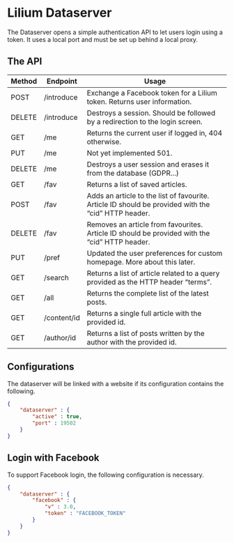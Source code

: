 # Lilium Dataserver
The Dataserver opens a simple authentication API to let users login using a token. It uses a local port and must be set up behind a local proxy.

## The API
| Method    | Endpoint          | Usage                                                                                                 |
| --------- | ----------------- | ----------------------------------------------------------------------------------------------------- | 
| POST      | /introduce        | Exchange a Facebook token for a Lilium token. Returns user information.                               |
| DELETE    | /introduce        | Destroys a session. Should be followed by a redirection to the login screen.                          |
| GET       | /me               | Returns the current user if logged in, 404 otherwise.                                                 |
| PUT       | /me               | Not yet implemented 501.                                                                              |
| DELETE    | /me               | Destroys a user session and erases it from the database (GDPR...)                                     |
| GET       | /fav              | Returns a list of saved articles.                                                                     |
| POST      | /fav              | Adds an article to the list of favourite. Article ID should be provided with the “cid” HTTP header.   |
| DELETE    | /fav              | Removes an article from favourites. Article ID should be provided with the “cid” HTTP header.         | 
| PUT       | /pref             | Updated the user preferences for custom homepage. More about this later.                              | 
| GET       | /search           | Returns a list of article related to a query provided as the HTTP header “terms”.                     |
| GET       | /all              | Returns the complete list of the latest posts.                                                        | 
| GET       | /content/id       | Returns a single full article with the provided id.                                                   |
| GET       | /author/id        | Returns a list of posts written by the author with the provided id.                                   |

## Configurations
The dataserver will be linked with a website if its configuration contains the following.
```json
{
    "dataserver" : {
        "active" : true,
        "port" : 19502
    }
}
```

## Login with Facebook
To support Facebook login, the following configuration is necessary.
```json
{
    "dataserver" : {
        "facebook" : {
            "v" : 3.0,
            "token" : "FACEBOOK_TOKEN"
        }
    }
}
```
